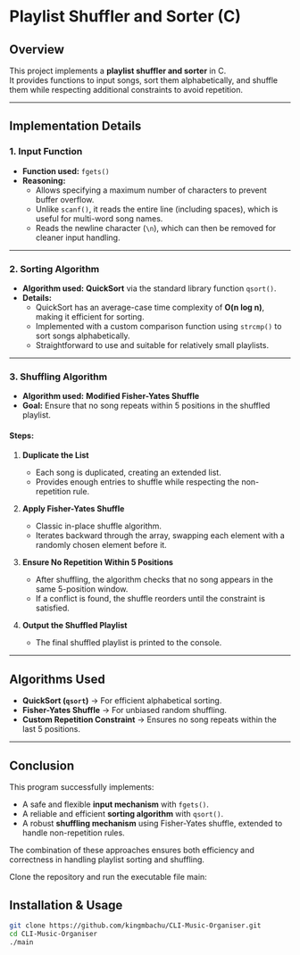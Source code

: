 # Playlist Shuffler and Sorter (C)

## Overview

This project implements a **playlist shuffler and sorter** in C.  
It provides functions to input songs, sort them alphabetically, and shuffle them while respecting additional constraints to avoid repetition.  

---

## Implementation Details

### 1. Input Function
- **Function used:** `fgets()`  
- **Reasoning:**  
  - Allows specifying a maximum number of characters to prevent buffer overflow.  
  - Unlike `scanf()`, it reads the entire line (including spaces), which is useful for multi-word song names.  
  - Reads the newline character (`\n`), which can then be removed for cleaner input handling.  

---

### 2. Sorting Algorithm
- **Algorithm used:** **QuickSort** via the standard library function `qsort()`.  
- **Details:**  
  - QuickSort has an average-case time complexity of **O(n log n)**, making it efficient for sorting.  
  - Implemented with a custom comparison function using `strcmp()` to sort songs alphabetically.  
  - Straightforward to use and suitable for relatively small playlists.  

---

### 3. Shuffling Algorithm
- **Algorithm used:** **Modified Fisher-Yates Shuffle**  
- **Goal:** Ensure that no song repeats within 5 positions in the shuffled playlist.  

#### Steps:
1. **Duplicate the List**  
   - Each song is duplicated, creating an extended list.  
   - Provides enough entries to shuffle while respecting the non-repetition rule.  

2. **Apply Fisher-Yates Shuffle**  
   - Classic in-place shuffle algorithm.  
   - Iterates backward through the array, swapping each element with a randomly chosen element before it.  

3. **Ensure No Repetition Within 5 Positions**  
   - After shuffling, the algorithm checks that no song appears in the same 5-position window.  
   - If a conflict is found, the shuffle reorders until the constraint is satisfied.  

4. **Output the Shuffled Playlist**  
   - The final shuffled playlist is printed to the console.  

---

## Algorithms Used

- **QuickSort (`qsort`)** → For efficient alphabetical sorting.  
- **Fisher-Yates Shuffle** → For unbiased random shuffling.  
- **Custom Repetition Constraint** → Ensures no song repeats within the last 5 positions.  

---

## Conclusion

This program successfully implements:  
- A safe and flexible **input mechanism** with `fgets()`.  
- A reliable and efficient **sorting algorithm** with `qsort()`.  
- A robust **shuffling mechanism** using Fisher-Yates shuffle, extended to handle non-repetition rules.  

The combination of these approaches ensures both efficiency and correctness in handling playlist sorting and shuffling.  

Clone the repository and run the executable file main:


## Installation & Usage

```bash
git clone https://github.com/kingmbachu/CLI-Music-Organiser.git
cd CLI-Music-Organiser
./main
